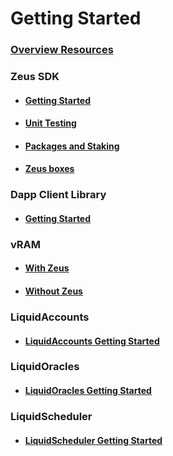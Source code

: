 Getting Started
===============

### [Overview Resources](overview)

### Zeus SDK

- #### [Getting Started](zeus-getting-started)
- #### [Unit Testing](unit-testing)
- #### [Packages and Staking](dsp-packages-and-staking)
- #### [Zeus boxes](boxes/zeus-boxes)

### Dapp Client Library

- #### [Getting Started](dapp-client)

### vRAM

- #### [With Zeus](vram-getting-started)
- #### [Without Zeus](vram-getting-started-without-zeus)

### LiquidAccounts

- #### [LiquidAccounts Getting Started](vaccounts-getting-started)

### LiquidOracles

- #### [LiquidOracles Getting Started](oracles-getting-started)

### LiquidScheduler

- #### [LiquidScheduler Getting Started](cron-getting-started)
